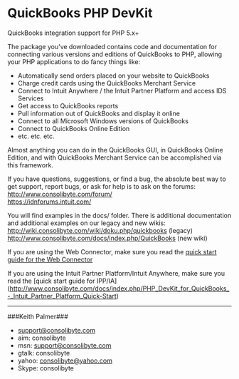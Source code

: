 QuickBooks PHP DevKit
=====================

QuickBooks integration support for PHP 5.x+ 
 
The package you've downloaded contains code and documentation for connecting various versions and editions of QuickBooks to PHP, allowing your PHP applications to do fancy things like:

- Automatically send orders placed on your website to QuickBooks 
- Charge credit cards using the QuickBooks Merchant Service
- Connect to Intuit Anywhere / the Intuit Partner Platform and access IDS Services  
- Get access to QuickBooks reports 
- Pull information out of QuickBooks and display it online 
- Connect to all Microsoft Windows versions of QuickBooks
- Connect to QuickBooks Online Edition
- etc. etc. etc.

Almost anything you can do in the QuickBooks GUI, in QuickBooks Online Edition, and with QuickBooks Merchant Service can be accomplished via this framework. 

If you have questions, suggestions, or find a bug, the absolute best way to get support, report bugs, or ask for help is to ask on the forums:  
	http://www.consolibyte.com/forum/  
	https://idnforums.intuit.com/  

You will find examples in the docs/ folder. There is additional documentation and additional examples on our legacy and new wikis:  
	http://wiki.consolibyte.com/wiki/doku.php/quickbooks     (legacy)  
	http://www.consolibyte.com/docs/index.php/QuickBooks     (new wiki)  

If you are using the Web Connector, make sure you read the [quick start guide for the Web Connector](http://www.consolibyte.com/docs/index.php/PHP_DevKit_for_QuickBooks_-_Quick-Start)   

If you are using the Intuit Partner Platform/Intuit Anywhere, make sure you read the [quick start guide for IPP/IA] (http://www.consolibyte.com/docs/index.php/PHP_DevKit_for_QuickBooks_-_Intuit_Partner_Platform_Quick-Start)

-------------------------------------
###Keith Palmer###
- support@consolibyte.com
- aim: consolibyte
- msn: support@consolibyte.com
- gtalk: consolibyte
- yahoo: consolibyte@yahoo.com
- Skype: consolibyte
